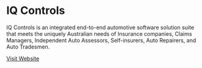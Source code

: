 # IQ Controls
IQ Controls is an integrated end-to-end automotive software solution suite that meets the uniquely Australian needs of Insurance companies, Claims Managers, Independent Auto Assessors, Self-insurers, Auto Repairers, and Auto Tradesmen.

[Visit Website](https://iqcontrols.com.au/)
